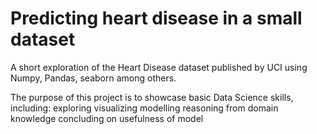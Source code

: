 # Predicting heart disease in a small dataset
A short exploration of the Heart Disease dataset published by UCI using Numpy, Pandas, seaborn among others.

The purpose of this project is to showcase basic Data Science skills, including: 
  exploring
  visualizing
  modelling
  reasoning from domain knowledge
  concluding on usefulness of model

